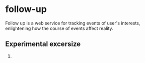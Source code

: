 # follow-up
Follow up is a web service for tracking events of user's interests, enlightening how the course of events affect reality.

## Experimental excersize
1. 